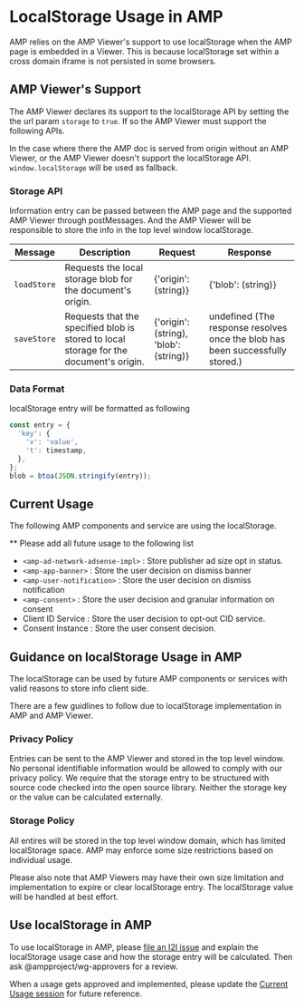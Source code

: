 <!---
Copyright 2019 The AMP HTML Authors. All Rights Reserved.

Licensed under the Apache License, Version 2.0 (the "License");
you may not use this file except in compliance with the License.
You may obtain a copy of the License at

      http://www.apache.org/licenses/LICENSE-2.0

Unless required by applicable law or agreed to in writing, software
distributed under the License is distributed on an "AS-IS" BASIS,
WITHOUT WARRANTIES OR CONDITIONS OF ANY KIND, either express or implied.
See the License for the specific language governing permissions and
limitations under the License.
-->

# LocalStorage Usage in AMP

AMP relies on the AMP Viewer's support to use localStorage when the AMP page is embedded in a Viewer. This is because localStorage set within a cross domain iframe is not persisted in some browsers.

## AMP Viewer's Support

The AMP Viewer declares its support to the localStorage API by setting the the url param `storage` to `true`. If so the AMP Viewer must support the following APIs.

In the case where there the AMP doc is served from origin without an AMP Viewer, or the AMP Viewer doesn't support the localStorage API. `window.localStorage` will be used as fallback.

### Storage API

Information entry can be passed between the AMP page and the supported AMP Viewer through postMessages. And the AMP Viewer will be responsible to store the info in the top level window localStorage.

| Message     | Description                                                                            | Request                                | Response                                                                      |
| ----------- | -------------------------------------------------------------------------------------- | -------------------------------------- | ----------------------------------------------------------------------------- |
| `loadStore` | Requests the local storage blob for the document's origin.                             | {'origin': (string)}                   | {'blob': (string)}                                                            |
| `saveStore` | Requests that the specified blob is stored to local storage for the document's origin. | {'origin': (string), 'blob': (string)} | undefined (The response resolves once the blob has been successfully stored.) |

### Data Format

localStorage entry will be formatted as following

```js
const entry = {
  'key': {
    'v': 'value',
    't': timestamp,
  },
};
blob = btoa(JSON.stringify(entry));
```

## Current Usage

The following AMP components and service are using the localStorage.

\*\* Please add all future usage to the following list

-   `<amp-ad-network-adsense-impl>` : Store publisher ad size opt in status.
-   `<amp-app-banner>` : Store the user decision on dismiss banner
-   `<amp-user-notification>` : Store the user decision on dismiss notification
-   `<amp-consent>` : Store the user decision and granular information on consent
-   Client ID Service : Store the user decision to opt-out CID service.
-   Consent Instance : Store the user consent decision.

## Guidance on localStorage Usage in AMP

The localStorage can be used by future AMP components or services with valid reasons to store info client side.

There are a few guidlines to follow due to localStorage implementation in AMP and AMP Viewer.

### Privacy Policy

Entries can be sent to the AMP Viewer and stored in the top level window. No personal identifiable information would be allowed to comply with our privacy policy. We require that the storage entry to be structured with source code checked into the open source library. Neither the storage key or the value can be calculated externally.

### Storage Policy

All entires will be stored in the top level window domain, which has limited localStorage space. AMP may enforce some size restrictions based on individual usage.

Please also note that AMP Viewers may have their own size limitation and implementation to expire or clear localStorage entry. The localStorage value will be handled at best effort.

## Use localStorage in AMP

To use localStorage in AMP, please [file an I2I issue](https://github.com/ampproject/amphtml/issues/new?assignees=&labels=INTENT+TO+IMPLEMENT&template=intent-to-implement.yml) and explain the localStorage usage case and how the storage entry will be calculated. Then ask @ampproject/wg-approvers for a review.

When a usage gets approved and implemented, please update the [Current Usage session](#current-usage) for future reference.
